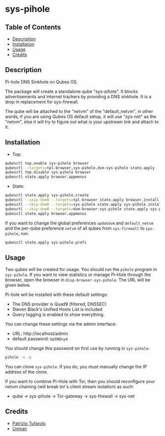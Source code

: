 # sys-pihole

## Table of Contents

* [Description](#description)
* [Installation](#installation)
* [Usage](#usage)
* [Credits](#credits)

## Description

Pi-hole DNS Sinkhole on Qubes OS.

The package will create a standalone qube "sys-pihole". It blocks
advertisements and internet trackers by providing a DNS sinkhole. It is a drop
in replacement for sys-firewall.

The qube will be attached to the "netvm" of the "default_netvm", in other
words, if you are using Qubes OS default setup, it will use "sys-net" as the
"netvm", else it will try to figure out what is your upstream link and attach
to it.

## Installation

- Top:
```sh
qubesctl top.enable sys-pihole browser
qubesctl --targets=tpl-browser,sys-pihole,dvm-sys-pihole state.apply
qubesctl top.disable sys-pihole browser
qubesctl state.apply browser.appmenus
```

- State:
```sh
qubesctl state.apply sys-pihole.create
qubesctl --skip-dom0 --targets=tpl-browser state.apply browser.install
qubesctl --skip-dom0 --targets=sys-pihole state.apply sys-pihole.install
qubesctl --skip-dom0 --targets=dvm-browser-sys-pihole state.apply sys-pihole.install
qubesctl state.apply browser.appmenus
```

If you want to change the global preferences `updatevm` and `default_netvm`
and the per-qube preference `netvm` of all qubes from `sys-firewall` to
`sys-pihole`, run:
```sh
qubesctl state.apply sys-pihole.prefs
```

## Usage

Two qubes will be created for usage. You should run the `pihole` program in
`sys-pihole`. If you want to view statistics or manage Pi-Hole through the
browser, open the browser in `disp-browser-sys-pihole`. The URL will be given
below.

Pi-hole will be installed with these default settings:

- The DNS provider is Quad9 (filtered, DNSSEC)
- Steven Black's Unified Hosts List is included
- Query logging is enabled to show everything.

You can change these settings via the admin interface:
- URL: http://localhost/admin
- default password: `UpSNQsy4`

You should change this password on first use by running in `sys-pihole`:
```sh
pihole -a -p
```

You can clone `sys-pihole`. If you do, you must manually change the IP address
of the clone.

If you want to combine Pi-Hole with Tor, then you should reconfigure your
netvm chaining (will break tor's client stream isolation) as such:

- qube -> sys-pihole -> Tor-gateway -> sys-firewall -> sys-net

## Credits

- [Patrizio Tufarolo](https://blog.tufarolo.eu/how-to-configure-pihole-in-qubesos-proxyvm/)
- [Unman](https://github.com/unman/shaker/tree/master/pihole)
